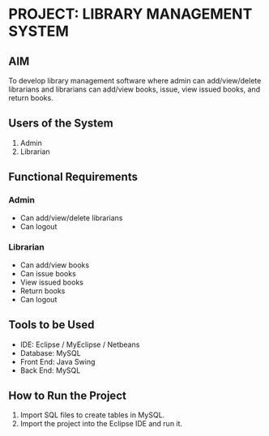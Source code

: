 # PROJECT: LIBRARY MANAGEMENT SYSTEM

## AIM
To develop library management software where admin can add/view/delete librarians and librarians can add/view books, issue, view issued books, and return books.

## Users of the System
1. Admin
2. Librarian

## Functional Requirements
### Admin
- Can add/view/delete librarians
- Can logout

### Librarian
- Can add/view books
- Can issue books
- View issued books
- Return books
- Can logout

## Tools to be Used
- IDE: Eclipse / MyEclipse / Netbeans
- Database: MySQL
- Front End: Java Swing
- Back End: MySQL

## How to Run the Project
1. Import SQL files to create tables in MySQL.
2. Import the project into the Eclipse IDE and run it.
